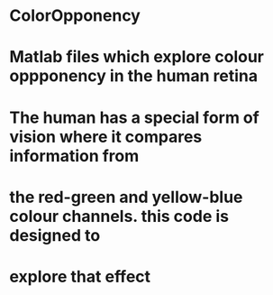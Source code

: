 # ColorOpponency
# Matlab files which explore colour oppponency in the human retina
# The human has a special form of vision where it compares information from 
# the red-green and yellow-blue colour channels. this code is designed to 
# explore that effect
